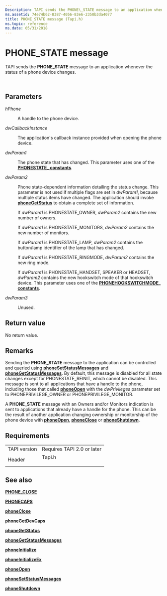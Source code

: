 ```yaml
---
Description: TAPI sends the PHONE\_STATE message to an application whenever the status of a phone device changes.
ms.assetid: 74e74b62-8387-4056-83e6-2350b3da4077
title: PHONE_STATE message (Tapi.h)
ms.topic: reference
ms.date: 05/31/2018
---
```


# PHONE\_STATE message

TAPI sends the **PHONE\_STATE** message to an application whenever the status of a phone device changes.


```C++
            
```



## Parameters

<dl> <dt>

*hPhone* 
</dt> <dd>

A handle to the phone device.

</dd> <dt>

*dwCallbackInstance* 
</dt> <dd>

The application's callback instance provided when opening the phone device.

</dd> <dt>

*dwParam1* 
</dt> <dd>

The phone state that has changed. This parameter uses one of the [**PHONESTATE\_ constants**](phonestate--constants.md).

</dd> <dt>

*dwParam2* 
</dt> <dd>

Phone state-dependent information detailing the status change. This parameter is not used if multiple flags are set in *dwParam1*, because multiple status items have changed. The application should invoke [**phoneGetStatus**](/windows/desktop/api/Tapi/nf-tapi-phonegetstatus) to obtain a complete set of information.

If *dwParam1* is PHONESTATE\_OWNER, *dwParam2* contains the new number of owners.

If *dwParam1* is PHONESTATE\_MONITORS, *dwParam2* contains the new number of monitors.

If *dwParam1* is PHONESTATE\_LAMP, *dwParam2* contains the button/lamp identifier of the lamp that has changed.

If *dwParam1* is PHONESTATE\_RINGMODE, *dwParam2* contains the new ring mode.

If *dwParam1* is PHONESTATE\_HANDSET, SPEAKER or HEADSET, *dwParam2* contains the new hookswitch mode of that hookswitch device. This parameter uses one of the [**PHONEHOOKSWITCHMODE\_ constants**](phonehookswitchmode--constants.md).

</dd> <dt>

*dwParam3* 
</dt> <dd>

Unused.

</dd> </dl>

## Return value

No return value.

## Remarks

Sending the **PHONE\_STATE** message to the application can be controlled and queried using [**phoneSetStatusMessages**](/windows/desktop/api/Tapi/nf-tapi-phonesetstatusmessages) and [**phoneGetStatusMessages**](/windows/desktop/api/Tapi/nf-tapi-phonegetstatusmessages). By default, this message is disabled for all state changes except for PHONESTATE\_REINIT, which cannot be disabled. This message is sent to all applications that have a handle to the phone, including those that called [**phoneOpen**](/windows/desktop/api/Tapi/nf-tapi-phoneopen) with the *dwPrivileges* parameter set to PHONEPRIVILEGE\_OWNER or PHONEPRIVILEGE\_MONITOR.

A **PHONE\_STATE** message with an Owners and/or Monitors indication is sent to applications that already have a handle for the phone. This can be the result of another application changing ownership or monitorship of the phone device with [**phoneOpen**](/windows/desktop/api/Tapi/nf-tapi-phoneopen), [**phoneClose**](/windows/desktop/api/Tapi/nf-tapi-phoneclose) or [**phoneShutdown**](/windows/desktop/api/Tapi/nf-tapi-phoneshutdown).

## Requirements



|                         |                                                                                   |
|-------------------------|-----------------------------------------------------------------------------------|
| TAPI version<br/> | Requires TAPI 2.0 or later<br/>                                             |
| Header<br/>       | <dl> <dt>Tapi.h</dt> </dl> |



## See also

<dl> <dt>

[**PHONE\_CLOSE**](phone-close.md)
</dt> <dt>

[**PHONECAPS**](/windows/desktop/api/Tapi/ns-tapi-phonecaps)
</dt> <dt>

[**phoneClose**](/windows/desktop/api/Tapi/nf-tapi-phoneclose)
</dt> <dt>

[**phoneGetDevCaps**](/windows/desktop/api/Tapi/nf-tapi-phonegetdevcaps)
</dt> <dt>

[**phoneGetStatus**](/windows/desktop/api/Tapi/nf-tapi-phonegetstatus)
</dt> <dt>

[**phoneGetStatusMessages**](/windows/desktop/api/Tapi/nf-tapi-phonegetstatusmessages)
</dt> <dt>

[**phoneInitialize**](/windows/desktop/api/Tapi/nf-tapi-phoneinitialize)
</dt> <dt>

[**phoneInitializeEx**](/windows/desktop/api/Tapi/nf-tapi-phoneinitializeexa)
</dt> <dt>

[**phoneOpen**](/windows/desktop/api/Tapi/nf-tapi-phoneopen)
</dt> <dt>

[**phoneSetStatusMessages**](/windows/desktop/api/Tapi/nf-tapi-phonesetstatusmessages)
</dt> <dt>

[**phoneShutdown**](/windows/desktop/api/Tapi/nf-tapi-phoneshutdown)
</dt> </dl>

 

 




